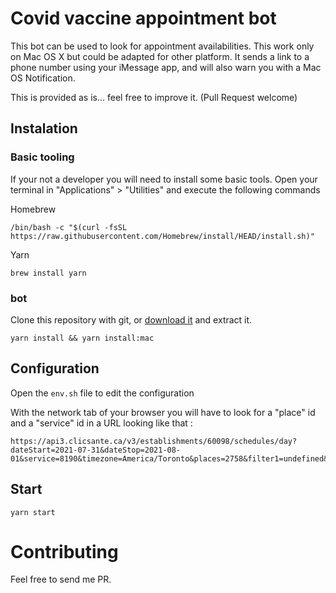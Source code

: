 # Covid vaccine appointment bot

This bot can be used to look for appointment availabilities. This work only on Mac OS X but could be adapted for other platform.
It sends a link to a phone number using your iMessage app, and will also warn you with a Mac OS Notification.

This is provided as is... feel free to improve it. (Pull Request welcome)

## Instalation

### Basic tooling

If your not a developer you will need to install some basic tools.
Open your terminal in "Applications" > "Utilities" and execute the following commands

Homebrew
```
/bin/bash -c "$(curl -fsSL https://raw.githubusercontent.com/Homebrew/install/HEAD/install.sh)"
```

Yarn
```
brew install yarn
```

### bot
Clone this repository with git, or [download it](https://github.com/mlb6/bot-covid-appointment-quebec/archive/refs/heads/main.zip) and extract it.

```
yarn install && yarn install:mac
```

## Configuration
Open the `env.sh` file to edit the configuration

With the network tab of your browser you will have to look for a "place" id and a "service" id in a URL looking like that :
```
https://api3.clicsante.ca/v3/establishments/60098/schedules/day?dateStart=2021-07-31&dateStop=2021-08-01&service=8190&timezone=America/Toronto&places=2758&filter1=undefined&filter2=undefined&filter3=undefined
```

## Start
```
yarn start
```

# Contributing
Feel free to send me PR.